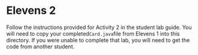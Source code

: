 # Elevens 2

Follow the instructions provided for Activity 2 in the student lab guide. You will need to copy your completed` Card.java `file from Elevens 1 into this directory. If you were unable to complete that lab, you will need to get the code from another student.
